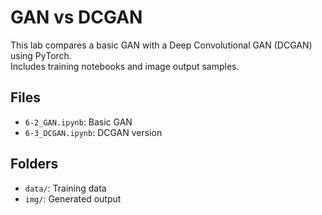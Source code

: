 # GAN vs DCGAN

This lab compares a basic GAN with a Deep Convolutional GAN (DCGAN) using PyTorch.  
Includes training notebooks and image output samples.

## Files
- `6-2_GAN.ipynb`: Basic GAN
- `6-3_DCGAN.ipynb`: DCGAN version

## Folders
- `data/`: Training data
- `img/`: Generated output
